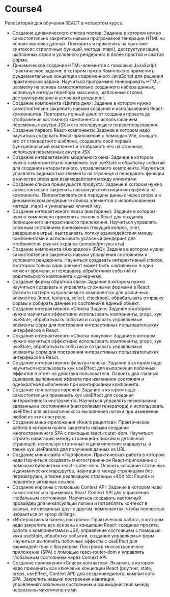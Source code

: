 # Course4
Репозиторий для обучения REACT в четвертом курсе.
- Создание динамического списка постов: Задание в котором нужно самостоятельно закрепить навыки программной генерации HTML на основе массива данных. Повторить и применить на практике синтаксис стрелочных функций, метода .map(), деструктуризации, шаблонных  строк и условного рендеринга в более простой и сжатой форме.
- Динамическое создание HTML-элементов с помощью JavaScript: Практическое задание в котором нужно Комплексно применить фундаментальные концепции современного JavaScript для решения практической задачи. Научиться программно генерировать HTML-разметку на основе самостоятельно созданного набора данных, используя методы перебора массивов, шаблонные строки, деструктуризацию и условный рендеринг.
- Создание компонента «Цитата дня»: Задание в котором нужно самостоятельно закрепить навыки создания и использования React-компонентов. Повторить полный цикл: от создания проекта до отображения кастомного компонента с использованием переменных внутри JSX и его последующего переиспользования.
- Создание первого React-компонента: Задание в котором надо научиться создавать React-приложение с помощью Vite, очищать его от стандартного шаблона, создавать свой первый функциональный компонент и отображать его на странице, используя переменные внутри JSX
- Создание интерактивного модального окна: Задание в котором нужно самостоятельно применить хук useState и обработку событий для создания интерактивного, управляемого компонента. Научиться управлять видимостью элемента на странице и передавать функции в  качестве props для взаимодействия между клиентами
- Создание списка преимуществ продукта: Задание в котором нужно самостоятельно закрепить навыки декомпозиции интерфейса на компоненты. Попрактиковаться в передаче данных через props и в динамическом рендеринге списка элементов с использованием метода .map() и уникальных ключей key.
- Создание интерактивного квиза (викторины): Задание в котором нужно комплексно применить знания о React для создания полноценного интерактивного приложения. Научиться управлять сложным состоянием приложения (текущий вопрос, счет, завершение игры), выстраивать логику взаимодействия между компонентами и использовать условный рендеринг для отображения разных экранов (вопрос/результаты).
- Создание компонента «Аккордеон» (FAQ): Задание в котором нужно самостоятельно закрепить навыки управления состоянием и условного рендеринга. Научиться создавать интерактивный список, в котором только один элемент может быть «активным» в один момент времени, и передавать обработчики событий от родительского компонента к дочернему.
- Создание формы обратной связи: Задание в котором нужно научиться создавать и управлять сложными формами в React. Освоить паттерн «управляемого компонента» для различных элементов (input, textarea, select, checkbox), обрабатывать отправку формы и собирать данные из состояний в единый объект.
- Создание интерактивного «Списка Задач»: Задание в котором нужно научиться эффективно использовать компоненты, props, хук useState, обрабатывать события и создавать управляемые элементы форм для построения интерактивных пользовательских интерфейсов в React.
- Создание интерактивного «Списка покупок»: Задание в котором нужно научиться эффективно использовать компоненты, props, хук useState, обрабатывать события и создавать управляемые элементы форм для построения интерактивных пользовательских интерфейсов в React.
- Создание интерактивного фильтра поиска: Задание в котором надо научиться использовать хук useEffect для выполнения побочных эффектов в ответ на действия пользователя. Освоить два главных сценария: выполнение эффекта при изменении состояния и однократное выполнение при монтировании компонента.
- Создание генератора паролей: Задание в котором надо самостоятельно применить хук useEffect для создания интерактивного инструмента. Научиться управлять несколькими связанными состояниями (настройками генератора) и использовать useEffect для автоматического выполнения логики при изменении любой из этих настроек.
- Создание мини-приложения «Книга рецептов»: Практическое работа в котором нужно закрепить навыки создания многостраничного SPA с помощью react-router-dom. Научиться строить навигацию между страницей-списком и детальной страницей, используя статичные и динамические маршруты, а также хук useParams для получения данных из URL.
- Создание мини-сайта «Портфолио»: Практическая работа в котором надо Научиться создавать многостраничное React-приложение с помощью библиотеки react-router-dom. Освоить создание статичных и динамических маршрутов, навигацию между страницами без перезагрузки, а также реализацию страницы «404 Not Found» и подсветку активных ссылок.
- Создание корзины с помощью Context API: Задание в котором надо самостоятельно применить React Context API для управления глобальным состоянием. Научиться создавать кастомный провайдер для инкапсуляции логики и потреблять контекст в разных, не связанных друг с другом, компонентах, чтобы полностью избавиться от «prop drilling».
- «Интерактивная панель настроек»: Практическая работа, в котором надо закрепить все основные концепции React: создание проекта, работа с компонентами и JSX, управление состоянием с помощью хука useState, обработка событий, создание управляемых форм. Научиться выполнять побочные эффекты с useEffect для взаимодействия с браузером. Построить многостраничное приложение (SPA) с помощью react-router-dom и управлять глобальным состоянием через Context API.
- Создание приложения «Список контактов»: Экзамен, в котором надо применить все ключевые концепции React (роутинг, state, props, useEffect, Context API) для созданияединого, компактного SPA. Закрепить навыки построения навигации, управленияглобальным состоянием и взаимодействия между несвязаннымикомпонентами.
